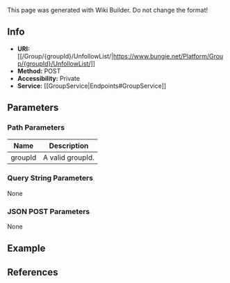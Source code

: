 <span class="wiki-builder">This page was generated with Wiki Builder. Do not change the format!</span>

## Info

* **URI:** [[/Group/{groupId}/UnfollowList/|https://www.bungie.net/Platform/Group/{groupId}/UnfollowList/]]
* **Method:** POST
* **Accessibility:** Private
* **Service:** [[GroupService|Endpoints#GroupService]]

## Parameters
### Path Parameters
Name | Description
---- | -----------
groupId | A valid groupId.

### Query String Parameters
None

### JSON POST Parameters
None

## Example


## References
